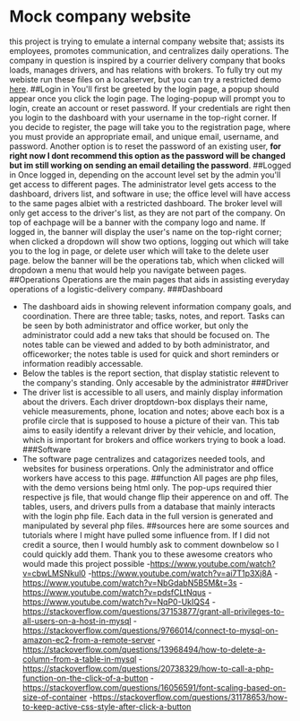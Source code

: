 # Mock company website
  this project is trying to emulate a internal company website that; assists its employees, promotes communication, and centralizes daily operations. The company in question is inspired by a courrier delivery company that books loads, manages drivers, and has relations with brokers. To fully try out my webiste run these files on a localserver, but you can try a restricted demo [here](https://soberox.github.io/website/website-static/guayan%20site/login/login_page.html).
##Login in
  You'll first be greeted by the login page, a popup should appear once you click the login page. The loging-popup will prompt you to login, create an account or reset password. If your credentials are right then you login to the dashboard with your username in the top-right corner. If you decide to register, the page will take you to the registration page, where you must provide an appropriate email, and unique email, username, and password. Another option is to reset the password of an existing user, **for right now I dont recommend this option as the password will be changed but im still working on sending an email detailing the password**.
##Logged in
  Once logged in, depending on the account level set by the admin you'll get access to different pages. The administrator level gets access to the dashboard, drivers list, and software in use; the office level will have access to the same pages albiet with a restricted dashboard. The broker level will only get access to the driver's list, as they are not part of the company. On top of eachpage will be a banner with the company logo and name. If logged in, the banner will display the user's name on the top-right corner; when clicked a dropdown will show two options, logging out which will take you to the log in page, or delete user which will take to the delete user page. below the banner will be the operations tab, which when clicked will dropdown a menu that would help you navigate between pages.
##Operations
  Operations are the main pages that aids in assisting everyday operations of a logistic-delivery company. 
###Dashboard
- The dashboard aids in showing relevent information company goals, and coordination. There are three table; tasks, notes, and report. Tasks can be seen by both administrator and office worker, but only the administrator could add a new taks that should be focused on. The notes table can be viewed and added to by both administrator, and officeworker; the notes table is used for quick and short reminders or information readibly accessable.
- Below the tables is the report section, that display statistic relevent to the company's standing. Only accesable by the administrator
###Driver
- The driver list is accessible to all users, and mainly display information about the drivers. Each driver droptdown-box displays their name, vehicle measurements, phone, location and notes; above each box is a profile circle that is supposed to house a picture of their van. This tab aims to easily identify a relevant driver by their vehicle, and location, which is important for brokers and office workers trying to book a load.
###Software
- The software page centralizes and catagorizes needed tools, and websites for business orperations. Only the administrator and office workers have access to this page.
##function
  All pages are php files, with the demo versions being html only. The pop-ups required thier respective js file, that would change flip their apperence on and off. The tables, users, and drivers pulls from a database that mainly interacts with the login php file. Each data in the full version is generated and manipulated by several php files.
##sources
  here are some sources and tutorials where I might have pulled some influence from. If I did not credit a source, then I would humbly ask to comment downbelow so I could quickly add them. Thank you to these awesome creators who would made this project possible
  -https://www.youtube.com/watch?v=cbwLMSNkul0
  -https://www.youtube.com/watch?v=ai7T1p3Xj8A
  -https://www.youtube.com/watch?v=NbGdabN5B5M&t=3s
  -https://www.youtube.com/watch?v=pdsfCLtNqus
  -https://www.youtube.com/watch?v=NqP0-UkIQS4
  -https://stackoverflow.com/questions/37153877/grant-all-privileges-to-all-users-on-a-host-in-mysql
  -https://stackoverflow.com/questions/9766014/connect-to-mysql-on-amazon-ec2-from-a-remote-server
  -https://stackoverflow.com/questions/13968494/how-to-delete-a-column-from-a-table-in-mysql
  -https://stackoverflow.com/questions/20738329/how-to-call-a-php-function-on-the-click-of-a-button
  -https://stackoverflow.com/questions/16056591/font-scaling-based-on-size-of-container
  -https://stackoverflow.com/questions/31178653/how-to-keep-active-css-style-after-click-a-button

